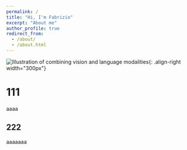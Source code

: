 ```yaml
---
permalink: /
title: "Hi, I'm Fabrizio"
excerpt: "About me"
author_profile: true
redirect_from: 
  - /about/
  - /about.html
---
```




![Illustration of combining vision and language modalities](/images/image_to_text_vis.png){: .align-right width="300px"}

# 111
aaaa

## 222
aaaaaaa







